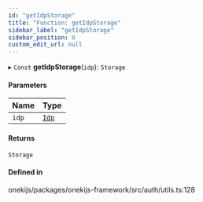 ```yaml
---
id: "getIdpStorage"
title: "Function: getIdpStorage"
sidebar_label: "getIdpStorage"
sidebar_position: 0
custom_edit_url: null
---
```


▸ `Const` **getIdpStorage**(`idp`): `Storage`

#### Parameters

| Name | Type |
| :------ | :------ |
| `idp` | [`Idp`](../interfaces/Idp.md) |

#### Returns

`Storage`

#### Defined in

onekijs/packages/onekijs-framework/src/auth/utils.ts:128
